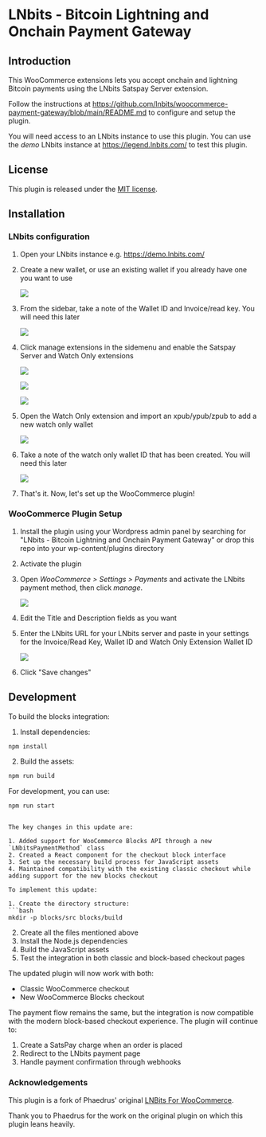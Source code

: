# LNbits - Bitcoin Lightning and Onchain Payment Gateway

## Introduction

This WooCommerce extensions lets you accept onchain and lightning Bitcoin payments
using the LNbits Satspay Server extension.

Follow the instructions at https://github.com/lnbits/woocommerce-payment-gateway/blob/main/README.md to configure 
and setup the plugin.

You will need access to an LNbits instance to use this plugin. You can use the _demo_ LNbits
instance at https://legend.lnbits.com/ to test this plugin.

## License
This plugin is released under the [MIT license](https://github.com/lnbits/woocommerce-payment-gateway/blob/main/LICENSE).

## Installation

### LNbits configuration
1. Open your LNbits instance e.g. https://demo.lnbits.com/

1. Create a new wallet, or use an existing wallet if you already have one you want to use

   ![](docs/images/lnbits-setup-1.jpg)
1. From the sidebar, take a note of the Wallet ID and Invoice/read key. You will need this later

   ![](docs/images/lnbits-setup-2.jpg)

1. Click manage extensions in the sidemenu and enable the Satspay Server and Watch Only extensions
   
   ![](docs/images/lnbits-setup-3.jpg)

   ![](docs/images/lnbits-setup-4.jpg)

   ![](docs/images/lnbits-setup-5.jpg)

1. Open the Watch Only extension and import an xpub/ypub/zpub to add a new watch only wallet

   ![](docs/images/lnbits-setup-6.jpg)

1. Take a note of the watch only wallet ID that has been created. You will need this later

   ![](docs/images/lnbits-setup-7.jpg)

1. That's it. Now, let's set up the WooCommerce plugin!

### WooCommerce Plugin Setup

1. Install the plugin using your Wordpress admin panel by searching for "LNbits - Bitcoin Lightning and Onchain
   Payment Gateway" or drop this repo into your wp-content/plugins directory

1. Activate the plugin

1. Open _WooCommerce > Settings > Payments_ and activate the LNbits payment method, then click _manage_.

   ![](docs/images/woocommerce-setup-1.jpg)

1. Edit the Title and Description fields as you want

1. Enter the LNbits URL for your LNbits server and paste in your settings for the Invoice/Read Key, Wallet ID and Watch Only Extension Wallet ID

   ![](docs/images/woocommerce-setup-2.jpg)

1. Click "Save changes"

## Development

To build the blocks integration:

1. Install dependencies:
```bash
npm install
```

2. Build the assets:
```bash
npm run build
```

For development, you can use:
```bash
npm run start
```
```

The key changes in this update are:

1. Added support for WooCommerce Blocks API through a new `LNbitsPaymentMethod` class
2. Created a React component for the checkout block interface
3. Set up the necessary build process for JavaScript assets
4. Maintained compatibility with the existing classic checkout while adding support for the new blocks checkout

To implement this update:

1. Create the directory structure:
```bash
mkdir -p blocks/src blocks/build
```

2. Create all the files mentioned above
3. Install the Node.js dependencies
4. Build the JavaScript assets
5. Test the integration in both classic and block-based checkout pages

The updated plugin will now work with both:
- Classic WooCommerce checkout
- New WooCommerce Blocks checkout

The payment flow remains the same, but the integration is now compatible with the modern block-based checkout experience. The plugin will continue to:
1. Create a SatsPay charge when an order is placed
2. Redirect to the LNbits payment page
3. Handle payment confirmation through webhooks

### Acknowledgements
This plugin is a fork of Phaedrus' original [LNBits For WooCommerce](https://gitlab.com/sovereign-individuals/lnbits-for-woocommerce).

Thank you to Phaedrus for the work on the original plugin on which this plugin leans heavily.
